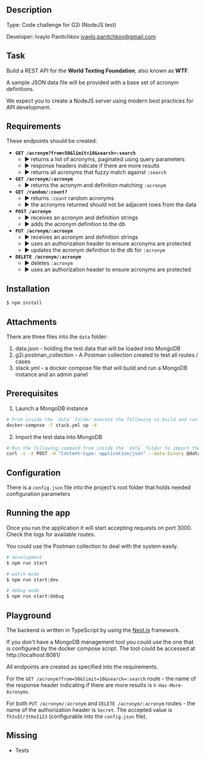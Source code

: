 
## Description

Type: Code challenge for G2i (NodeJS test)

Developer: Ivaylo Panitchkov <ivaylo.panitchkov@gmail.com>

## Task

Build a REST API for the **World Texting Foundation**, also known as **WTF**.

A sample JSON data file will be provided with a base set of acronym definitions. 

We expect you to create a NodeJS server using modern best practices for API development.

## Requirements

These endpoints should be created:

- **`GET /acronym?from=50&limit=10&search=:search`**
  - ▶ returns a list of acronyms, paginated using query parameters
  - ▶ response headers indicate if there are more results
  - ▶ returns all acronyms that fuzzy match against `:search`
- **`GET /acronym/:acronym`**
  - ▶ returns the acronym and definition matching `:acronym`
- **`GET /random/:count?`**
  - ▶ returns `:count` random acronyms
  - ▶ the acronyms returned should not be adjacent rows from the data
- **`POST /acronym`**
  - ▶ receives an acronym and definition strings
  - ▶ adds the acronym definition to the db
- **`PUT /acronym/:acronym`**
  - ▶ receives an acronym and definition strings
  - ▶ uses an authorization header to ensure acronyms are protected
  - ▶ updates the acronym definition to the db for `:acronym`
- **`DELETE /acronym/:acronym`**
  - ▶ deletes `:acronym`
  - ▶ uses an authorization header to ensure acronyms are protected


## Installation

```bash
$ npm install
```

## Attachments

There are three files into the `data` folder:
1. data.json - holding the test data that will be loaded into MongoDB
2. g2i.postman_collection - A Postman collection created to test all routes / cases
3. stack.yml - a docker compose file that will build and run a MongoDB instance and an admin panel

## Prerequisites

1. Launch a MongoDB instance
```bash
# From inside the `data` folder execute the following to build and run the needed database
docker-compose -f stack.yml up -d
```
2. Import the test data into MongoDB 
```bash
# Run the following command from inside the `data` folder to import the test data. You could do the same by using the Postman collection where a similar call could be performed.
curl -v -X POST -H "Content-type: application/json" --data-binary @data.json http://localhost:3000/api/v1/acronym/import
```
## Configuration

There is a `config.json` file into the project's root folder that holds needed configuration parameters

## Running the app

Once you run the application it will start accepting requests on port 3000. Check the logs for available routes. 

You could use the Postman collection to deal with the system easily.

```bash
# development
$ npm run start

# watch mode
$ npm run start:dev

# debug mode
$ npm run start:debug
```

## Playground

The backend is written in TypeScript by using the [Nest.js](https://github.com/nestjs/nest) framework.

If you don't have a MongoDB management tool you could use the one that is configured by the docker compose script. The tool could be accessed at http://localhost:8081/

All endpoints are created as specified into the requirements.

For the `GET /acronym?from=50&limit=10&search=:search` route - the name of the response header indicating if there are more results is `X-Has-More-Acronyms`.

For both `PUT /acronym/:acronym` and `DELETE /acronym/:acronym` routes - the name of the authorization header is `Secret`. The accepted value is `Th3sECr3tKeI123` (configurable into the `config.json` file).

## Missing

- Tests
